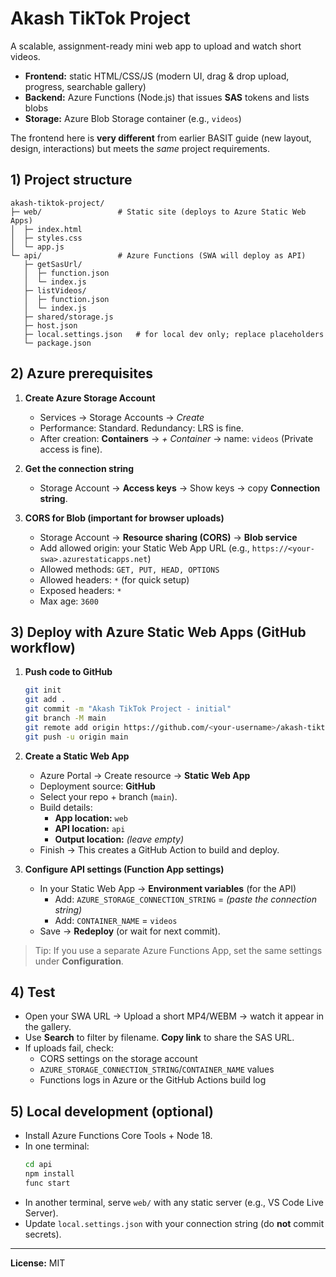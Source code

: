 # Akash TikTok Project

A scalable, assignment-ready mini web app to upload and watch short videos.
- **Frontend:** static HTML/CSS/JS (modern UI, drag & drop upload, progress, searchable gallery)
- **Backend:** Azure Functions (Node.js) that issues **SAS** tokens and lists blobs
- **Storage:** Azure Blob Storage container (e.g., `videos`)

The frontend here is **very different** from earlier BASIT guide (new layout, design, interactions) but meets the *same* project requirements.

## 1) Project structure

```
akash-tiktok-project/
├─ web/                 # Static site (deploys to Azure Static Web Apps)
│  ├─ index.html
│  ├─ styles.css
│  └─ app.js
└─ api/                 # Azure Functions (SWA will deploy as API)
   ├─ getSasUrl/
   │  ├─ function.json
   │  └─ index.js
   ├─ listVideos/
   │  ├─ function.json
   │  └─ index.js
   ├─ shared/storage.js
   ├─ host.json
   ├─ local.settings.json   # for local dev only; replace placeholders
   └─ package.json
```

## 2) Azure prerequisites

1. **Create Azure Storage Account**
   - Services → Storage Accounts → *Create*
   - Performance: Standard. Redundancy: LRS is fine.
   - After creation: **Containers** → *+ Container* → name: `videos` (Private access is fine).

2. **Get the connection string**
   - Storage Account → **Access keys** → Show keys → copy **Connection string**.

3. **CORS for Blob (important for browser uploads)**
   - Storage Account → **Resource sharing (CORS)** → **Blob service**
   - Add allowed origin: your Static Web App URL (e.g., `https://<your-swa>.azurestaticapps.net`)
   - Allowed methods: `GET, PUT, HEAD, OPTIONS`
   - Allowed headers: `*` (for quick setup)
   - Exposed headers: `*`
   - Max age: `3600`

## 3) Deploy with Azure Static Web Apps (GitHub workflow)

1. **Push code to GitHub**
   ```bash
   git init
   git add .
   git commit -m "Akash TikTok Project - initial"
   git branch -M main
   git remote add origin https://github.com/<your-username>/akash-tiktok-project.git
   git push -u origin main
   ```

2. **Create a Static Web App**
   - Azure Portal → Create resource → **Static Web App**
   - Deployment source: **GitHub**
   - Select your repo + branch (`main`).
   - Build details:
     - **App location:** `web`
     - **API location:** `api`
     - **Output location:** *(leave empty)*
   - Finish → This creates a GitHub Action to build and deploy.

3. **Configure API settings (Function App settings)**
   - In your Static Web App → **Environment variables** (for the API)
     - Add: `AZURE_STORAGE_CONNECTION_STRING` = *(paste the connection string)*
     - Add: `CONTAINER_NAME` = `videos`
   - Save → **Redeploy** (or wait for next commit).

> Tip: If you use a separate Azure Functions App, set the same settings under **Configuration**.

## 4) Test

- Open your SWA URL → Upload a short MP4/WEBM → watch it appear in the gallery.
- Use **Search** to filter by filename. **Copy link** to share the SAS URL.
- If uploads fail, check:
  - CORS settings on the storage account
  - `AZURE_STORAGE_CONNECTION_STRING`/`CONTAINER_NAME` values
  - Functions logs in Azure or the GitHub Actions build log

## 5) Local development (optional)

- Install Azure Functions Core Tools + Node 18.
- In one terminal:
  ```bash
  cd api
  npm install
  func start
  ```
- In another terminal, serve `web/` with any static server (e.g., VS Code Live Server).
- Update `local.settings.json` with your connection string (do **not** commit secrets).

---

**License:** MIT
